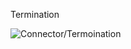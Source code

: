 Termination



![Connector/Termoination](https://vitextech.com/wp-content/uploads/2019/12/Conn3.png)
